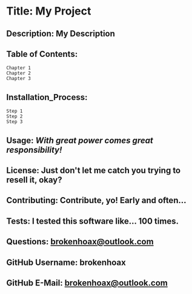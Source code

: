 # Title:  My Project
## Description:  My Description
## Table of Contents: 
```
Chapter 1  
Chapter 2  
Chapter 3  
```
## Installation_Process: 
```
Step 1  
Step 2  
Step 3  
```
## Usage: *With great power comes great responsibility!*
## License: Just don't let me catch you trying to resell it, okay?
## Contributing: Contribute, yo! Early and often...
## Tests: I tested this software like... 100 times.
## Questions: brokenhoax@outlook.com
## GitHub Username: brokenhoax
## GitHub E-Mail: brokenhoax@outlook.com